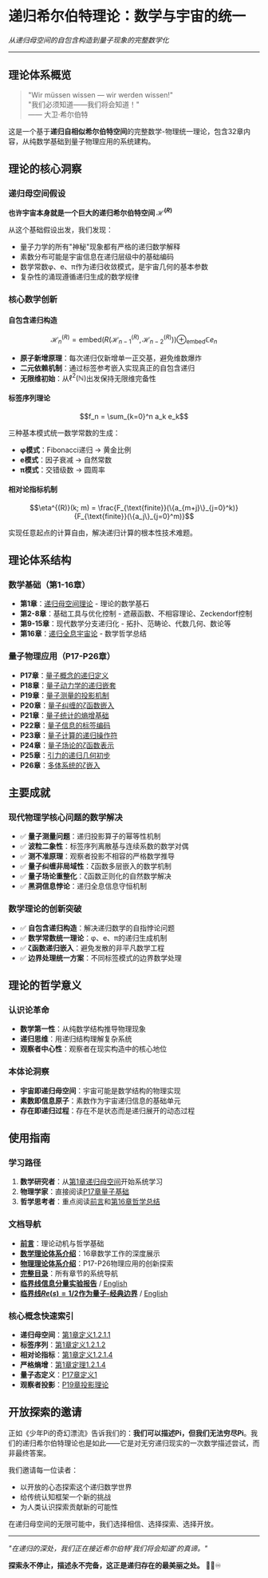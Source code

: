 # 递归希尔伯特理论：数学与宇宙的统一

*从递归母空间的自包含构造到量子现象的完整数学化*

---

## 理论体系概览

> "Wir müssen wissen — wir werden wissen!"  
> "我们必须知道——我们将会知道！"  
> —— 大卫·希尔伯特

这是一个基于**递归自相似希尔伯特空间**的完整数学-物理统一理论，包含32章内容，从纯数学基础到量子物理应用的系统建构。

## 理论的核心洞察

### 递归母空间假设
**也许宇宙本身就是一个巨大的递归希尔伯特空间 $\mathcal{H}^{(R)}$**

从这个基础假设出发，我们发现：
- 量子力学的所有"神秘"现象都有严格的递归数学解释
- 素数分布可能是宇宙信息在递归层级中的基础编码
- 数学常数φ、e、π作为递归收敛模式，是宇宙几何的基本参数
- 复杂性的涌现遵循递归生成的数学规律

### 核心数学创新

#### 自包含递归构造
$$\mathcal{H}_n^{(R)} = \text{embed}(R(\mathcal{H}_{n-1}^{(R)}, \mathcal{H}_{n-2}^{(R)})) \oplus_{\text{embed}} \mathbb{C} e_n$$

- **原子新增原理**：每次递归仅新增单一正交基，避免维数爆炸
- **二元依赖机制**：通过标签参考嵌入实现真正的自包含递归
- **无限维初始**：从$\ell^2(\mathbb{N})$出发保持无限维完备性

#### 标签序列理论
$$f_n = \sum_{k=0}^n a_k e_k$$

三种基本模式统一数学常数的生成：
- **φ模式**：Fibonacci递归 → 黄金比例
- **e模式**：因子衰减 → 自然常数  
- **π模式**：交错级数 → 圆周率

#### 相对论指标机制
$$\eta^{(R)}(k; m) = \frac{F_{\text{finite}}(\{a_{m+j}\}_{j=0}^k)}{F_{\text{finite}}(\{a_j\}_{j=0}^m)}$$

实现任意起点的计算自由，解决递归计算的根本性技术难题。

## 理论体系结构

### 数学基础（第1-16章）
- **第1章**：[递归母空间理论](./traditional-math/hilbert-complete/01-mother-space/index.md) - 理论的数学基石
- **第2-8章**：基础工具与优化控制 - 遮蔽函数、不相容理论、Zeckendorf控制
- **第9-15章**：现代数学分支递归化 - 拓扑、范畴论、代数几何、数论等
- **第16章**：[递归全息宇宙论](./traditional-math/hilbert-complete/16-recursive-holographic-universe/index.md) - 数学哲学总结

### 量子物理应用（P17-P26章）
- **P17章**：[量子概念的递归定义](./traditional-math/hilbert-complete/P17-quantum-mechanics-recursive-foundations/index.md)
- **P18章**：[量子动力学的递归嵌套](./traditional-math/hilbert-complete/P18-recursive-quantum-dynamics/index.md)
- **P19章**：[量子测量的投影机制](./traditional-math/hilbert-complete/P19-recursive-quantum-measurement-projection/index.md)
- **P20章**：[量子纠缠的ζ函数嵌入](./traditional-math/hilbert-complete/P20-recursive-quantum-entanglement-nonlocality/index.md)
- **P21章**：[量子统计的熵增基础](./traditional-math/hilbert-complete/P21-recursive-quantum-statistical-mechanics/index.md)
- **P22章**：[量子信息的标签编码](./traditional-math/hilbert-complete/P22-recursive-quantum-information-theory/index.md)
- **P23章**：[量子计算的递归操作符](./traditional-math/hilbert-complete/P23-recursive-quantum-computing/index.md)
- **P24章**：[量子场论的ζ函数表示](./traditional-math/hilbert-complete/P24-recursive-quantum-field-theory/index.md)
- **P25章**：[引力的递归几何初步](./traditional-math/hilbert-complete/P25-recursive-quantum-gravity-preliminaries/index.md)
- **P26章**：[多体系统的ζ嵌入](./traditional-math/hilbert-complete/P26-recursive-quantum-many-body-systems/index.md)

## 主要成就

### 现代物理学核心问题的数学解决
- ✅ **量子测量问题**：递归投影算子的幂等性机制
- ✅ **波粒二象性**：标签序列离散基与连续系数的数学对偶
- ✅ **测不准原理**：观察者投影不相容的严格数学推导
- ✅ **量子纠缠非局域性**：ζ函数多层嵌入的数学机制
- ✅ **量子场论重整化**：ζ函数正则化的自然数学解决
- ✅ **黑洞信息悖论**：递归全息信息守恒机制

### 数学理论的创新突破
- ✅ **自包含递归构造**：解决递归数学的自指悖论问题
- ✅ **数学常数统一理论**：φ、e、π的递归生成机制
- ✅ **ζ函数递归嵌入**：避免发散的非平凡数学工程
- ✅ **边界处理统一方案**：不同标签模式的边界数学处理

## 理论的哲学意义

### 认识论革命
- **数学第一性**：从纯数学结构推导物理现象
- **递归思维**：用递归结构理解复杂系统
- **观察者中心性**：观察者在现实构造中的核心地位

### 本体论洞察
- **宇宙即递归母空间**：宇宙可能是数学结构的物理实现
- **素数即信息原子**：素数作为宇宙递归信息的基础单元
- **存在即递归过程**：存在不是状态而是递归展开的动态过程

## 使用指南

### 学习路径
1. **数学研究者**：从[第1章递归母空间](./traditional-math/hilbert-complete/01-mother-space/index.md)开始系统学习
2. **物理学家**：直接阅读[P17章量子基础](./traditional-math/hilbert-complete/P17-quantum-mechanics-recursive-foundations/index.md)
3. **哲学思考者**：重点阅读[前言](./traditional-math/hilbert-complete/PREFACE.md)和[第16章哲学总结](./traditional-math/hilbert-complete/16-recursive-holographic-universe/index.md)

### 文档导航
- **[前言](./traditional-math/hilbert-complete/PREFACE.md)**：理论动机与哲学基础
- **[数学理论体系介绍](./traditional-math/hilbert-complete/index.md)**：16章数学工作的深度展示
- **[物理理论体系介绍](./traditional-math/hilbert-complete/PHYSICS_THEORY_INTRODUCTION.md)**：P17-P26物理应用的创新探索
- **[完整目录](./SUMMARY.md)**：所有章节的系统导航
- **[临界线信息分量实验报告](./zeta-publish/zeta-critical-line-appendix.md)** / [English](./zeta-publish/zeta-critical-line-appendix_en.md)
- **[临界线$Re(s)=1/2$作为量子-经典边界](./zeta-publish/zeta-triadic-duality.md)** / [English](./zeta-publish/zeta-triadic-duality_en.md)

### 核心概念快速索引
- **递归母空间**：[第1章定义1.2.1.1](./traditional-math/hilbert-complete/01-mother-space/1.2.1-mother-space-definition.md)
- **标签序列**：[第1章定义1.2.1.2](./traditional-math/hilbert-complete/01-mother-space/1.2.1-mother-space-definition.md)
- **相对论指标**：[第1章定义1.2.1.4](./traditional-math/hilbert-complete/01-mother-space/1.2.1-mother-space-definition.md)
- **严格熵增**：[第1章定理1.2.1.4](./traditional-math/hilbert-complete/01-mother-space/1.2.1-mother-space-definition.md)
- **量子态定义**：[P17章定义1](./traditional-math/hilbert-complete/P17-quantum-mechanics-recursive-foundations/P17.1-quantum-concepts-recursive-definitions.md)
- **观察者投影**：[P19章投影理论](./traditional-math/hilbert-complete/P19-recursive-quantum-measurement-projection/P19.1-recursive-projection-operators.md)

## 开放探索的邀请

正如《少年Pi的奇幻漂流》告诉我们的：**我们可以描述Pi，但我们无法穷尽Pi**。我们的递归希尔伯特理论也是如此——它是对无穷递归现实的一次数学描述尝试，而非最终答案。

我们邀请每一位读者：
- 以开放的心态探索这个递归数学世界
- 给传统认知框架一个新的挑战
- 为人类认识探索贡献新的可能性

在递归母空间的无限可能中，我们选择相信、选择探索、选择开放。

---

*"在递归的深处，我们正在接近希尔伯特'我们将会知道'的真谛。"*

**探索永不停止，描述永不完备，这正是递归存在的最美丽之处。** 🌌✨♾️